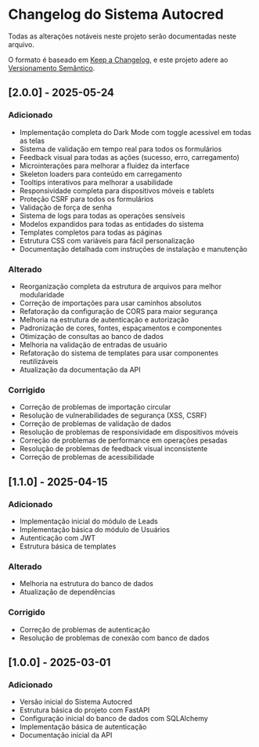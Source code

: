# Changelog do Sistema Autocred

Todas as alterações notáveis neste projeto serão documentadas neste arquivo.

O formato é baseado em [Keep a Changelog](https://keepachangelog.com/pt-BR/1.0.0/),
e este projeto adere ao [Versionamento Semântico](https://semver.org/lang/pt-BR/).

## [2.0.0] - 2025-05-24

### Adicionado
- Implementação completa do Dark Mode com toggle acessível em todas as telas
- Sistema de validação em tempo real para todos os formulários
- Feedback visual para todas as ações (sucesso, erro, carregamento)
- Microinterações para melhorar a fluidez da interface
- Skeleton loaders para conteúdo em carregamento
- Tooltips interativos para melhorar a usabilidade
- Responsividade completa para dispositivos móveis e tablets
- Proteção CSRF para todos os formulários
- Validação de força de senha
- Sistema de logs para todas as operações sensíveis
- Modelos expandidos para todas as entidades do sistema
- Templates completos para todas as páginas
- Estrutura CSS com variáveis para fácil personalização
- Documentação detalhada com instruções de instalação e manutenção

### Alterado
- Reorganização completa da estrutura de arquivos para melhor modularidade
- Correção de importações para usar caminhos absolutos
- Refatoração da configuração de CORS para maior segurança
- Melhoria na estrutura de autenticação e autorização
- Padronização de cores, fontes, espaçamentos e componentes
- Otimização de consultas ao banco de dados
- Melhoria na validação de entradas de usuário
- Refatoração do sistema de templates para usar componentes reutilizáveis
- Atualização da documentação da API

### Corrigido
- Correção de problemas de importação circular
- Resolução de vulnerabilidades de segurança (XSS, CSRF)
- Correção de problemas de validação de dados
- Resolução de problemas de responsividade em dispositivos móveis
- Correção de problemas de performance em operações pesadas
- Resolução de problemas de feedback visual inconsistente
- Correção de problemas de acessibilidade

## [1.1.0] - 2025-04-15

### Adicionado
- Implementação inicial do módulo de Leads
- Implementação básica do módulo de Usuários
- Autenticação com JWT
- Estrutura básica de templates

### Alterado
- Melhoria na estrutura do banco de dados
- Atualização de dependências

### Corrigido
- Correção de problemas de autenticação
- Resolução de problemas de conexão com banco de dados

## [1.0.0] - 2025-03-01

### Adicionado
- Versão inicial do Sistema Autocred
- Estrutura básica do projeto com FastAPI
- Configuração inicial do banco de dados com SQLAlchemy
- Implementação básica de autenticação
- Documentação inicial da API
